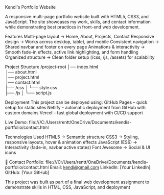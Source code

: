 Kendi's Portfolio Website

A responsive multi-page portfolio website built with HTML5, CSS3, and JavaScript.
The site showcases my work, skills, and contact information while demonstrating best practices in front-end web development.

Features
Multi-page layout → Home, About, Projects, Contact
Responsive design → Works across desktop, tablet, and mobile
Consistent navigation → Shared navbar and footer on every page
Animations & interactivity → Smooth fade-in effects, active link highlighting, and form handling
Organized structure → Clean folder setup (/css, /js, /assets) for scalability

Project Structure
/project-root
│── index.html      
│── about.html      
│── project.html     
│── contact.html     
├── /css
│   └── style.css   
├── /js
│   └── script.js    

Deployment
This project can be deployed using:
GitHub Pages – quick setup for static sites
Netlify – automatic deployment from GitHub with custom domains
Vercel – fast global deployment with CI/CD support

Live Demo: file:///C:/Users/rentt/OneDrive/Documents/kendis-portfolio/contact.html

Technologies Used
HTML5 → Semantic structure
CSS3 → Styling, responsive layouts, hover & animation effects
JavaScript (ES6) → Interactivity (fade-in, navbar active states)
Font Awesome → Social & UI icons

📧 Contact
Portfolio: file:///C:/Users/rentt/OneDrive/Documents/kendis-portfolio/contact.html
Email: kendi@gmail.com
LinkedIn: [Your LinkedIn]
GitHub: [Your GitHub]

This project was built as part of a final web development assignment to demonstrate skills in HTML, CSS, JavaScript, and deployment

